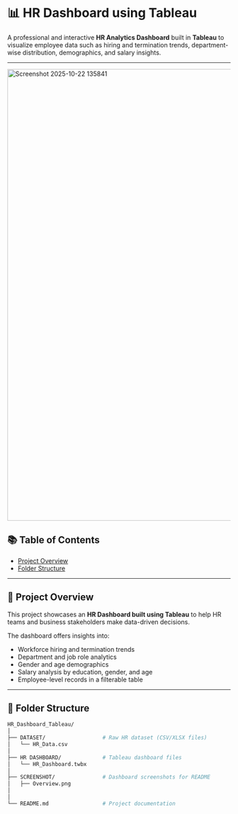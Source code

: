 # 📊 HR Dashboard using Tableau

A professional and interactive **HR Analytics Dashboard** built in **Tableau** to visualize employee data such as hiring and termination trends, department-wise distribution, demographics, and salary insights.

---
<img width="1919" height="1020" alt="Screenshot 2025-10-22 135841" src="https://github.com/user-attachments/assets/ed225116-f959-44d5-95b6-ab6fe7a0c9db" />

## 📚 Table of Contents

- [Project Overview](#project-overview)
- [Folder Structure](#-folder-structure)

---

## 📌 Project Overview

This project showcases an **HR Dashboard built using Tableau** to help HR teams and business stakeholders make data-driven decisions.

The dashboard offers insights into:
- Workforce hiring and termination trends  
- Department and job role analytics  
- Gender and age demographics  
- Salary analysis by education, gender, and age  
- Employee-level records in a filterable table  

---

## 📁 Folder Structure

```bash
HR_Dashboard_Tableau/
│
├── DATASET/                  # Raw HR dataset (CSV/XLSX files)
│   └── HR_Data.csv
│
├── HR DASHBOARD/             # Tableau dashboard files
│   └── HR_Dashboard.twbx
│
├── SCREENSHOT/               # Dashboard screenshots for README
│   ├── Overview.png
│   
│
└── README.md                 # Project documentation
